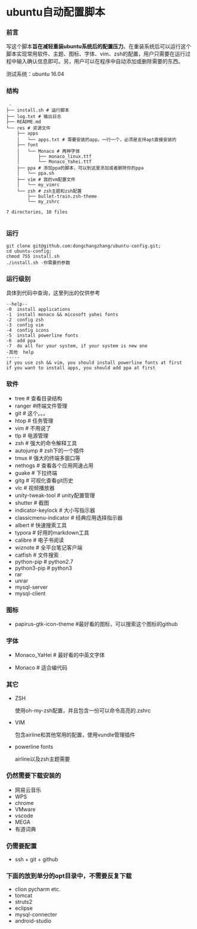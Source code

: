 # ubuntu自动配置脚本

### 前言

写这个脚本**旨在减轻重装ubuntu系统后的配置压力**。在重装系统后可以运行这个脚本实现常用软件、主题、图标、字体、vim、zsh的配置，用户只需要在运行过程中输入确认信息即可。另，用户可以在程序中自动添加或删除需要的东西。

测试系统：ubuntu 16.04

### 结构

```
 .
├── install.sh # 运行脚本
├── log.txt # 输出日志
├── README.md
└── res # 资源文件
    ├── apps
    │   └── apps.txt # 需要安装的app，一行一个，必须是支持apt直接安装的
    ├── font
    │   └── Monaco # 两种字体
    │       ├── monaco_linux.ttf
    │       └── Monaco_Yahei.ttf
    ├── ppa # 添加ppa的脚本，可以到这里添加或者删除你的ppa
    │   └── ppa.sh
    ├── vim # 我的vm配置文件
    │   └── my_vimrc
    └── zsh # zsh主题和zsh配置
        ├── bullet-train.zsh-theme
        └── my_zshrc

7 directories, 10 files


```



### 运行

```shell
git clone git@github.com:dongchangzhang/ubuntu-config.git;
cd ubuntu-config;
chmod 755 install.sh
./install.sh -你需要的参数
```

### 运行级别
具体到代码中查询，这里列出的仅供参考
```
--help--
-0  install applications
-1  install monaco && micosoft yahei fonts
-2  config zsh
-3  config vim
-4  config icons
-5  install powerline fonts
-6  add ppa
-7  do all for your system, if your system is new one
-其他  help
-----
if you use zsh && vim, you should install powerline fonts at first
if you want to install apps, you should add ppa at first

```



### 软件

* tree       # 查看目录结构
* ranger #终端文件管理
* git        # 这个。。。
* htop    # 任务管理
* vim     # 不用说了
* tlp    # 电源管理
* zsh    # 强大的命令解释工具
* autojump # zsh下的一个插件
* tmux # 强大的终端多窗口等
* nethogs # 查看各个应用网速占用
* guake # 下拉终端
* gitg # 可视化查看git历史
* vlc # 视频播放器
* unity-tweak-tool # unity配置管理
* shutter # 截图
* indicator-keylock # 大小写指示器
* classicmenu-indicator # 经典应用选择指示器
* albert # 快速搜索工具
* typora # 好用的markdown工具
* calibre # 电子书阅读
* wiznote # 全平台笔记客户端
* catfish # 文件搜索
* python-pip # python2.7
* python3-pip # python3
* rar
* unrar
* mysql-server
* mysql-client

### 图标

* papirus-gtk-icon-theme #最好看的图标，可以搜索这个图标的github

### 字体

* Monaco_YaHei # 最好看的中英文字体

* Monaco # 适合编代码

### 其它

* ZSH

  使用oh-my-zsh配置，并且包含一份可以命令高亮的.zshrc

* VIM

  包含airline和其他常用的配置，使用vundle管理插件

* powerline fonts

  airline以及zsh主题需要
### 仍然需要下载安装的

* 网易云音乐
* WPS
* chrome
* VMware
* vscode
* MEGA
* 有道词典

### 仍需要配置

* ssh + git + github

### 下面的放到单分的opt目录中，不需要反复下载
* clion pycharm etc.
* tomcat
* struts2
* eclipse
* mysql-connecter
* android-studio



